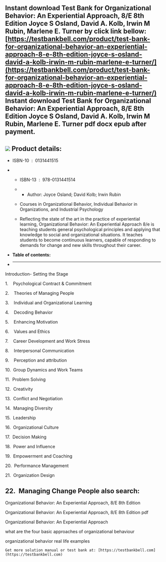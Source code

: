 Instant download **Test Bank for Organizational Behavior: An Experiential Approach, 8/E 8th Edition Joyce S Osland, David A. Kolb, Irwin M Rubin, Marlene E. Turner** by click link bellow:  
[https://testbankbell.com/product/test-bank-for-organizational-behavior-an-experiential-approach-8-e-8th-edition-joyce-s-osland-david-a-kolb-irwin-m-rubin-marlene-e-turner/](https://testbankbell.com/product/test-bank-for-organizational-behavior-an-experiential-approach-8-e-8th-edition-joyce-s-osland-david-a-kolb-irwin-m-rubin-marlene-e-turner/)  
**Instant download Test Bank for Organizational Behavior: An Experiential Approach, 8/E 8th Edition Joyce S Osland, David A. Kolb, Irwin M Rubin, Marlene E. Turner pdf docx epub after payment.**
--------------------------------------------------------------------------------------------------------------------------------------------------------------------------------------------------


![](https://testbankbell.com/wp-content/uploads/2023/05/2845-53da481786a16.jpg)
**Product details:**
--------------------


* ISBN-10 ‏ : ‎ 0131441515
* * ISBN-13 ‏ : ‎ 978-0131441514
  * * Author: Joyce Osland; David Kolb; Irwin Rubin
   
  * Courses in Organizational Behavior, Individual Behavior in Organizations, and Industrial Psychology
 
  * Reflecting the state of the art in the practice of experiential learning, Organizational Behavior: An Experiential Approach 8/e is teaching students general psychological principles and applying that knowledge to social and organizational situations. It teaches students to become continuous learners, capable of responding to demands for change and new skills throughout their career.
 
* **Table of contents:**
* ----------------------

Introduction- Setting the Stage

1.    Psychological Contract & Commitment

2.    Theories of Managing People

3.    Individual and Organizational Learning

4.    Decoding Behavior

5.    Enhancing Motivation

6.    Values and Ethics

7.    Career Development and Work Stress

8.    Interpersonal Communication

9.    Perception and attribution

10.  Group Dynamics and Work Teams

11.  Problem Solving

12.  Creativity

13.  Conflict and Negotiation

14.  Managing Diversity

15.  Leadership

16.  Organizational Culture

17.  Decision Making

18.  Power and Influence

19.  Empowerment and Coaching

20.  Performance Management

21.  Organization Design

22.  Managing Change
**People also search:**
-----------------------


Organizational Behavior: An Experiential Approach, 8/E 8th Edition

Organizational Behavior: An Experiential Approach, 8/E 8th Edition pdf

Organizational Behavior: An Experiential Approach

what are the four basic approaches of organizational behaviour

organizational behavior real life examples


    Get more solution manual or test bank at: [https://testbankbell.com](https://testbankbell.com)
